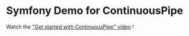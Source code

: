 Symfony Demo for ContinuousPipe
===============================

Watch the ["Get started with ContinuousPipe" video](https://www.youtube.com/watch?v=d45YNe7umWI) !

